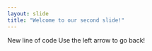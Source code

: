 ```yaml
---
layout: slide
title: "Welcome to our second slide!"
---
```

New line of code
Use the left arrow to go back!
